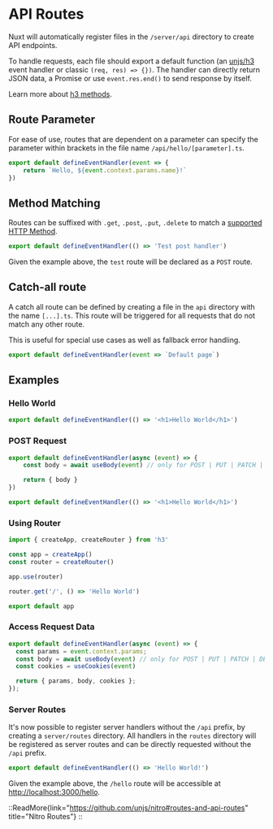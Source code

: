 # API Routes

Nuxt will automatically register files in the `/server/api` directory to create API endpoints.

To handle requests, each file should export a default function (an [unjs/h3](https://github.com/unjs/h3) event handler or classic `(req, res) => {})`. The handler can directly return JSON data, a Promise or use `event.res.end()` to send response by itself.

Learn more about [h3 methods](https://www.jsdocs.io/package/h3#package-index-functions).

## Route Parameter

For ease of use, routes that are dependent on a parameter can specify the parameter within brackets in the file name `/api/hello/[parameter].ts`.

```ts [/server/api/hello/[name].ts]
export default defineEventHandler(event => {
    return `Hello, ${event.context.params.name}!`
})
```

## Method Matching

Routes can be suffixed with `.get`, `.post`, `.put`, `.delete` to match a [supported HTTP Method](https://github.com/unjs/nitro/blob/main/src/runtime/virtual/server-handlers.d.ts#L7).

```ts [/server/api/test.post.ts]
export default defineEventHandler(() => 'Test post handler')
```

Given the example above, the `test` route will be declared as a `POST` route.

## Catch-all route

A catch all route can be defined by creating a file in the `api` directory with the name `[...].ts`. This route will be triggered for all requests that do not match any other route.

This is useful for special use cases as well as fallback error handling.

```ts [/server/api/[...].ts]
export default defineEventHandler(event => `Default page`)
```

## Examples

### Hello World

```ts [/server/api/hello.ts]
export default defineEventHandler(() => '<h1>Hello World</h1>')
```

### POST Request

<code-group>
<code-block label="Basic" active>

```ts [/server/api/hello.ts]
export default defineEventHandler(async (event) => {
    const body = await useBody(event) // only for POST | PUT | PATCH | DELETE requests

    return { body }
})
```

</code-block>
<code-block label="Method Matching">

```ts [/server/api/hello.post.ts]
export default defineEventHandler(() => '<h1>Hello World</h1>')
```

</code-block>
</code-group>

### Using Router 

```ts [/server/api/hello.ts]
import { createApp, createRouter } from 'h3'

const app = createApp()
const router = createRouter()

app.use(router)

router.get('/', () => 'Hello World')

export default app
```

### Access Request Data

```ts
export default defineEventHandler(async (event) => {
  const params = event.context.params;
  const body = await useBody(event) // only for POST | PUT | PATCH | DELETE requests
  const cookies = useCookies(event)

  return { params, body, cookies };
});
```

### Server Routes

It's now possible to register server handlers without the `/api` prefix, by creating a `server/routes` directory. All handlers in the `routes` directory will be registered as server routes and can be directly requested without the `/api` prefix.

```ts [/server/routes/hello.ts]
export default defineEventHandler(() => 'Hello World!')
```

Given the example above, the `/hello` route will be accessible at <http://localhost:3000/hello>.

::ReadMore{link="https://github.com/unjs/nitro#routes-and-api-routes" title="Nitro Routes"}
::